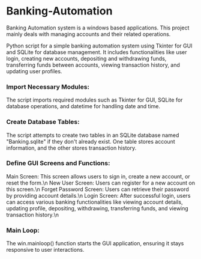 # Banking-Automation
Banking Automation system is a windows based applications. This project mainly deals with managing accounts and their related operations.

Python script for a simple banking automation system using Tkinter for GUI and SQLite for database management. It includes functionalities like user login, creating 
new accounts, depositing and withdrawing funds, transferring funds between accounts, viewing transaction history, and updating user profiles.

### Import Necessary Modules: 
The script imports required modules such as Tkinter for GUI, SQLite for database operations, and datetime for handling date and time.
### Create Database Tables: 
The script attempts to create two tables in an SQLite database named "Banking.sqlite" if they don't already exist. One table stores account information, and the other stores transaction history.
### Define GUI Screens and Functions:
   Main Screen:  This screen allows users to sign in, create a new account, or reset the form.\n
   New User Screen: Users can register for a new account on this screen.\n
   Forget Password Screen: Users can retrieve their password by providing account details.\n
   Login Screen: After successful login, users can access various banking functionalities like viewing account details, updating profile, depositing, withdrawing, transferring funds, and viewing transaction history.\n
### Main Loop: 
The win.mainloop() function starts the GUI application, ensuring it stays responsive to user interactions.

